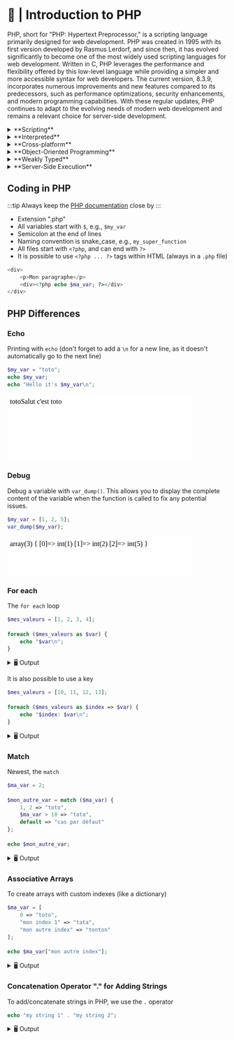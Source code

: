# 📜 | Introduction to PHP

PHP, short for "PHP: Hypertext Preprocessor," is a scripting language primarily designed for web development. PHP was created in 1995 with its first version developed by Rasmus Lerdorf, and since then, it has evolved significantly to become one of the most widely used scripting languages for web development. Written in C, PHP leverages the performance and flexibility offered by this low-level language while providing a simpler and more accessible syntax for web developers. The current version, 8.3.9, incorporates numerous improvements and new features compared to its predecessors, such as performance optimizations, security enhancements, and modern programming capabilities. With these regular updates, PHP continues to adapt to the evolving needs of modern web development and remains a relevant choice for server-side development.

<details>
    <summary>**Scripting**</summary>

    Unlike traditional programming languages that require the creation of complete programs, a scripting language like PHP is used to write small scripts or files that perform specific actions on a web server.
</details>

<details>
    <summary>**Interpreted**</summary>

    PHP is **interpreted**, meaning that the code is **executed line by line by an interpreter**, unlike compiled languages (such as C, C++, or Java) where the source code is transformed into machine/binary code before execution.
</details>

<details>
    <summary>**Cross-platform**</summary>

    PHP is **cross-platform**, which means that **it can run on different operating systems**, similar to Java.
</details>

<details>
    <summary>**Object-Oriented Programming**</summary>

    It also supports **Object-Oriented Programming (OOP)**, allowing the creation of classes, objects, and the use of concepts like inheritance and polymorphism.
</details>

<details>
    <summary>**Weakly Typed**</summary>

    PHP is weakly typed (or loosely typed), which means that variable data types are not strictly defined and can be changed dynamically (e.g., an int can become a string), making code writing easier but sometimes leading to subtle errors.
</details>

<details>
    <summary>**Server-Side Execution**</summary>

    Note that PHP only runs on the server side: **the code is interpreted on the server**, and then the **result is sent back to the client** (web browser), making it an ideal language for creating dynamic web pages.

![Client-Server Diagram](../images/client_serveur.svg)
</details>

## Coding in PHP

:::tip
Always keep the [PHP documentation](https://www.php.net/manual/en/) close by
:::

- Extension ".php"
- All variables start with `$`, e.g., `$my_var`
- Semicolon at the end of lines
- Naming convention is snake_case, e.g., `my_super_function`
- All files start with `<?php`, and can end with `?>`
- It is possible to use `<?php ... ?>` tags within HTML (always in a `.php` file)

```php
<div>
    <p>Mon paragraphe</p>
    <div><?php echo $ma_var; ?></div>
</div>
```

## PHP Differences

### Echo

Printing with `echo` (don't forget to add a `\n` for a new line, as it doesn't automatically go to the next line)

```php
$my_var = "toto";
echo $my_var;
echo "Hello it's $my_var\n";
```

![echo.png](../images/echo.png)

### Debug

Debug a variable with `var_dump()`. This allows you to display the complete content of the variable when the function is called to fix any potential issues.

```php
$my_var = [1, 2, 5];
var_dump($my_var);
```

![var_dump.png](../images/var_dump.png)

### For each

The `for each` loop

```php
$mes_valeurs = [1, 2, 3, 4];

foreach ($mes_valeurs as $var) {
    echo "$var\n";
}
```

<details>
    <summary>🖥️ Output</summary>
```
1
2
3
4
```
</details>

It is also possible to use a key

```php
$mes_valeurs = [10, 11, 12, 13];

foreach ($mes_valeurs as $index => $var) {
    echo "$index: $var\n";
}
```

<details>
    <summary>🖥️ Output</summary>
```
0: 10
1: 11
2: 12
3: 13
```
</details>

### Match

Newest, the `match`

```php
$ma_var = 2;

$mon_autre_var = match ($ma_var) {
    1, 2 => "toto",
    $ma_var > 10 => "tata",
    default => "cas par défaut"
};

echo $mon_autre_var;
```
<details>
    <summary>🖥️ Output</summary>
```
toto
```
</details>

### Associative Arrays

To create arrays with custom indexes (like a dictionary)

```php
$ma_var = [
    0 => "toto",
    "mon index 1" => "tata",
    "mon autre index" => "tonton" 
];

echo $ma_var["mon autre index"];
```
<details>
    <summary>🖥️ Output</summary>
```
tonton
```
</details>

### Concatenation Operator "." for Adding Strings

To add/concatenate strings in PHP, we use the `.` operator

```php
echo "my string 1" . "my string 2";
```

<details>
    <summary>🖥️ Output</summary>
```
my string 1my string 2
```
</details>
